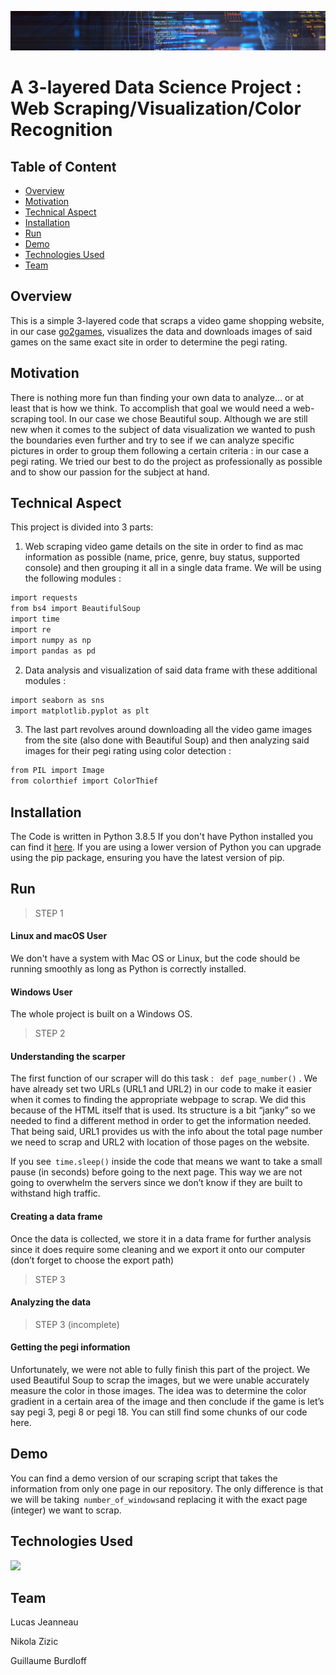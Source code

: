 ![](https://raw.githubusercontent.com/gbrdf/M1-programing-project/main/Unimportant%20folder/data-analytics-header-image.jpg)

# A 3-layered Data Science Project : Web Scraping/Visualization/Color Recognition

## Table of Content
  
  * [Overview](#overview)
  * [Motivation](#motivation)
  * [Technical Aspect](#technical-aspect)
  * [Installation](#installation)
  * [Run](#run)
  * [Demo](#demo)
  * [Technologies Used](#technologies-used)
  * [Team](#team)
 






## Overview
This is a simple 3-layered code that scraps a video game shopping website, in our case [go2games](https://www.go2games.com), visualizes the data and downloads images of said games on the same exact site in order to determine the pegi rating.

## Motivation
There is nothing more fun than finding your own data to analyze… or at least that is how we think. To accomplish that goal we would need a web-scraping tool. In our case we chose Beautiful soup. Although we are still new when it comes to the subject of data visualization we wanted to push the boundaries even further and try to see if we can analyze specific pictures in order to group them following a certain criteria : in our case a pegi rating. We tried our best to do the project as professionally as possible and to show our passion for the subject at hand. 

## Technical Aspect

This project is divided into 3 parts:

1. Web scraping video game details on the site in order to find as mac information as possible (name, price, genre, buy status, supported console) and then grouping it all in a single data frame. We will be using the following modules : 

```bash
import requests
from bs4 import BeautifulSoup
import time
import re
import numpy as np
import pandas as pd
```
2. Data analysis and visualization of said data frame with these additional modules :

```bash
import seaborn as sns
import matplotlib.pyplot as plt
```
3. The last part revolves around downloading all the video game images from the site (also done with Beautiful Soup) and then analyzing said images for their pegi rating using color detection : 

```bash
from PIL import Image
from colorthief import ColorThief
```
## Installation

The Code is written in Python 3.8.5 If you don't have Python installed you can find it [here](https://www.python.org/downloads/). If you are using a lower version of Python you can upgrade using the pip package, ensuring you have the latest version of pip.


## Run


> STEP 1


#### Linux and macOS User

We don't have a system with Mac OS or Linux, but the code should be running smoothly as long as Python is correctly installed.


#### Windows User

The whole project is built on a Windows OS.  



> STEP 2


#### Understanding the scarper 

The first function of our scraper will do this task : ` def page_number()` . We have already set two URLs (URL1 and URL2) in our code to make it easier when it comes to finding the appropriate webpage to scrap. We did this because of the HTML itself that is used. Its structure is a bit “janky” so we needed to find a different method in order to get the information needed. That being said, URL1 provides us with the info about the total page number we need to scrap and URL2 with location of those pages on the website.

If you see` time.sleep()` inside the code that means we want to take a small pause (in seconds) before going to the next page. This way we are not going to overwhelm the servers since we don’t know if they are built to withstand high traffic. 

#### Creating a data frame   

Once the data is collected, we store it in a data frame for further analysis since it does require some cleaning and we export it onto our computer (don’t forget to choose the export path)


> STEP 3


#### Analyzing the data  


> STEP 3 (incomplete)


#### Getting the pegi information 

Unfortunately, we were not able to fully finish this part of the project. We used Beautiful Soup to scrap the images, but we were unable accurately measure the color in those images. The idea was to determine the color gradient in a certain area of the image and then conclude if the game is let’s say pegi 3, pegi 8 or pegi 18. You can still find some chunks of our code here. 

## Demo
You can find a demo version of our scraping script that takes the information from only one page in our repository. The only difference is that we will be taking` number_of_windows`and replacing it with the exact page (integer) we want to scrap.



## Technologies Used

![](https://forthebadge.com/images/badges/made-with-python.svg)



## Team

Lucas Jeanneau

Nikola Zizic

Guillaume Burdloff

